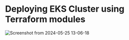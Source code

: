 # Deploying EKS Cluster using Terraform modules

![Screenshot from 2024-05-25 13-06-18](https://github.com/MazenMoneim/Terraform-EKS-Cluster/assets/135109542/a31eb145-8d91-498e-859a-59955ae6b6be)



